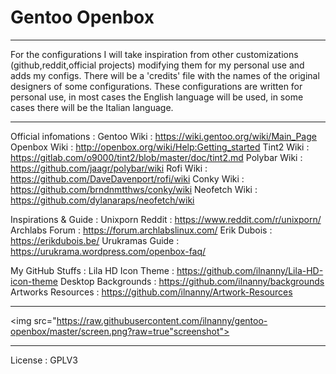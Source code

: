 # Gentoo Openbox
_____________________________________________________________________________________________________________________________

For the configurations I will take inspiration from other customizations (github,reddit,official projects)
modifying them for my personal use and adds my configs.
There will be a 'credits' file with the names of the original designers of some configurations.
These configurations are written for personal use, in most cases the English language will be used,
in some cases there will be the Italian language.
_____________________________________________________________________________________________________________________________

Official infomations :
Gentoo  Wiki    : https://wiki.gentoo.org/wiki/Main_Page
Openbox Wiki    : http://openbox.org/wiki/Help:Getting_started
Tint2 Wiki      : https://gitlab.com/o9000/tint2/blob/master/doc/tint2.md
Polybar Wiki    : https://github.com/jaagr/polybar/wiki
Rofi Wiki       : https://github.com/DaveDavenport/rofi/wiki
Conky Wiki      : https://github.com/brndnmtthws/conky/wiki
Neofetch Wiki   : https://github.com/dylanaraps/neofetch/wiki

Inspirations & Guide :
Unixporn Reddit : https://www.reddit.com/r/unixporn/
Archlabs Forum  : https://forum.archlabslinux.com/
Erik Dubois     : https://erikdubois.be/
Urukramas Guide : https://urukrama.wordpress.com/openbox-faq/

My GitHub Stuffs  :
Lila HD Icon Theme  : https://github.com/ilnanny/Lila-HD-icon-theme
Desktop Backgrounds : https://github.com/ilnanny/backgrounds
Artworks Resources  : https://github.com/ilnanny/Artwork-Resources
_____________________________________________________________________________________________________________________________

<img src="https://raw.githubusercontent.com/ilnanny/gentoo-openbox/master/screen.png?raw=true"screenshot">
_____________________________________________________________________________________________________________________________

License : GPLV3

